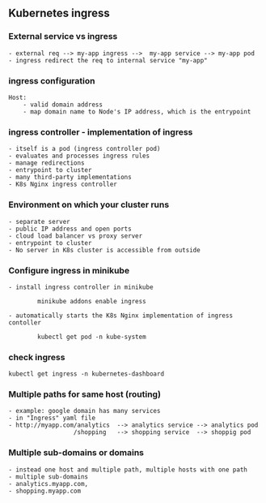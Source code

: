 ## Kubernetes ingress

### External service vs ingress
    - external req --> my-app ingress -->  my-app service --> my-app pod
    - ingress redirect the req to internal service "my-app"  

### ingress configuration
    Host: 
        - valid domain address
        - map domain name to Node's IP address, which is the entrypoint

### ingress controller - implementation of ingress
    - itself is a pod (ingress controller pod)
    - evaluates and processes ingress rules
    - manage redirections 
    - entrypoint to cluster
    - many third-party implementations
    - K8s Nginx ingress controller

### Environment on which your cluster runs
    - separate server
    - public IP address and open ports
    - cloud load balancer vs proxy server
    - entrypoint to cluster
    - No server in K8s cluster is accessible from outside

### Configure ingress in minikube
    - install ingress controller in minikube
```
        minikube addons enable ingress
```
    - automatically starts the K8s Nginx implementation of ingress contoller
```
        kubectl get pod -n kube-system
```


### check ingress 
    kubectl get ingress -n kubernetes-dashboard
 

### Multiple paths for same host (routing)
    - example: google domain has many services
    - in "Ingress" yaml file
    - http://myapp.com/analytics  --> analytics service --> analytics pod
                      /shopping   --> shopping service  --> shoppig pod

### Multiple sub-domains or domains
    - instead one host and multiple path, multiple hosts with one path 
    - multiple sub-domains
    - analytics.myapp.com,
    - shopping.myapp.com 
